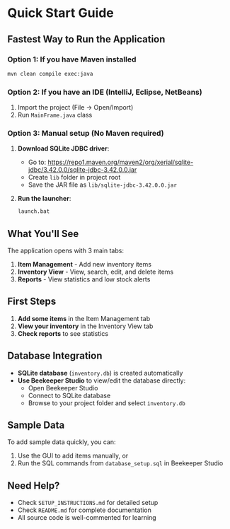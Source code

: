 # Quick Start Guide

## Fastest Way to Run the Application

### Option 1: If you have Maven installed
```cmd
mvn clean compile exec:java
```

### Option 2: If you have an IDE (IntelliJ, Eclipse, NetBeans)
1. Import the project (File → Open/Import)
2. Run `MainFrame.java` class

### Option 3: Manual setup (No Maven required)
1. **Download SQLite JDBC driver**:
   - Go to: https://repo1.maven.org/maven2/org/xerial/sqlite-jdbc/3.42.0.0/sqlite-jdbc-3.42.0.0.jar
   - Create `lib` folder in project root
   - Save the JAR file as `lib/sqlite-jdbc-3.42.0.0.jar`

2. **Run the launcher**:
   ```cmd
   launch.bat
   ```

## What You'll See

The application opens with 3 main tabs:

1. **Item Management** - Add new inventory items
2. **Inventory View** - View, search, edit, and delete items  
3. **Reports** - View statistics and low stock alerts

## First Steps

1. **Add some items** in the Item Management tab
2. **View your inventory** in the Inventory View tab
3. **Check reports** to see statistics

## Database Integration

- **SQLite database** (`inventory.db`) is created automatically
- **Use Beekeeper Studio** to view/edit the database directly:
  - Open Beekeeper Studio
  - Connect to SQLite database
  - Browse to your project folder and select `inventory.db`

## Sample Data

To add sample data quickly, you can:
1. Use the GUI to add items manually, or
2. Run the SQL commands from `database_setup.sql` in Beekeeper Studio

## Need Help?

- Check `SETUP_INSTRUCTIONS.md` for detailed setup
- Check `README.md` for complete documentation
- All source code is well-commented for learning